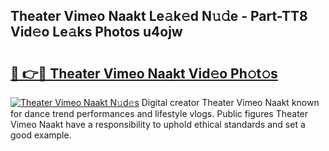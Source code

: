 ## Theater Vimeo Naakt Le𝚊k𝚎d N𝚞𝚍e - Part-TT8 Vid𝚎o Le𝚊ks Photos u4ojw

# <h2><a href="http://fb46l3.evod.top/?m=Theater+Vimeo+Naakt">🔗 👉🔴 Theater Vimeo Naakt Vid𝚎o Ph𝚘t𝚘s</a></h2>

[![Theater Vimeo Naakt N𝚞d𝚎s](https://i.imgur.com/8V9OHl7.gif)](http://fb46l3.evod.top/?m=Theater+Vimeo+Naakt)
Digital creator Theater Vimeo Naakt known for dance trend performances and lifestyle vlogs. Public figures Theater Vimeo Naakt have a responsibility to uphold ethical standards and set a good example. 

